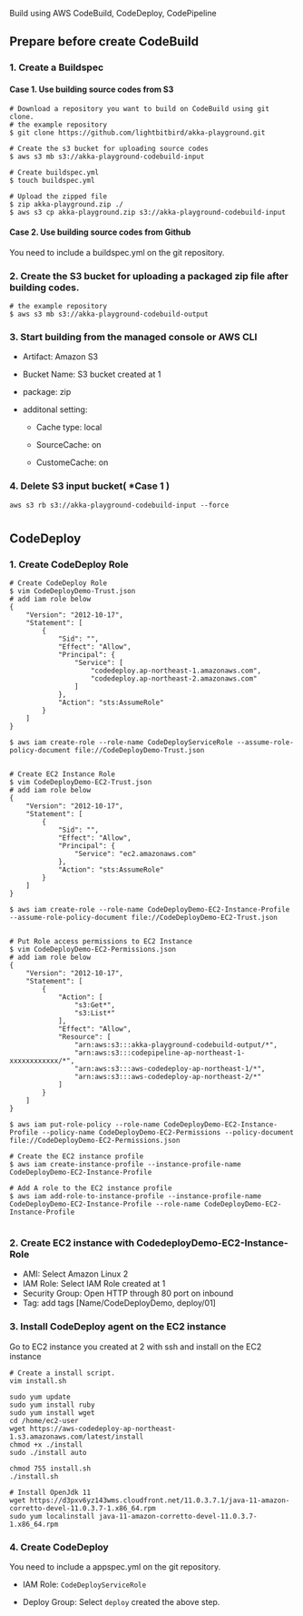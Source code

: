 Build using AWS CodeBuild, CodeDeploy, CodePipeline


## Prepare before create CodeBuild

### 1. Create a Buildspec 

#### Case 1. Use building source codes from S3 

```
# Download a repository you want to build on CodeBuild using git clone.
# the example repository
$ git clone https://github.com/lightbitbird/akka-playground.git

# Create the s3 bucket for uploading source codes 
$ aws s3 mb s3://akka-playground-codebuild-input

# Create buildspec.yml
$ touch buildspec.yml

# Upload the zipped file
$ zip akka-playground.zip ./
$ aws s3 cp akka-playground.zip s3://akka-playground-codebuild-input
```

#### Case 2. Use building source codes from Github

You need to include a buildspec.yml on the git repository.


### 2. Create the S3 bucket for uploading a packaged zip file after building codes.

```
# the example repository
$ aws s3 mb s3://akka-playground-codebuild-output

```

### 3. Start building from the managed console or AWS CLI
- Artifact: Amazon S3
- Bucket Name: S3 bucket created at 1
- package: zip
- additonal setting: 

    - Cache type: local

    - SourceCache: on

    - CustomeCache: on


### 4. Delete S3 input bucket( *Case 1 )

```
aws s3 rb s3://akka-playground-codebuild-input --force
```

#

## CodeDeploy

### 1. Create CodeDeploy Role

```
# Create CodeDeploy Role
$ vim CodeDeployDemo-Trust.json
# add iam role below 
{
    "Version": "2012-10-17",
    "Statement": [
        {
            "Sid": "",
            "Effect": "Allow",
            "Principal": {
                "Service": [
                    "codedeploy.ap-northeast-1.amazonaws.com",
                    "codedeploy.ap-northeast-2.amazonaws.com"
                ]
            },
            "Action": "sts:AssumeRole"
        }
    ]
}

$ aws iam create-role --role-name CodeDeployServiceRole --assume-role-policy-document file://CodeDeployDemo-Trust.json


# Create EC2 Instance Role
$ vim CodeDeployDemo-EC2-Trust.json
# add iam role below 
{
    "Version": "2012-10-17",
    "Statement": [
        {
            "Sid": "",
            "Effect": "Allow",
            "Principal": {
                "Service": "ec2.amazonaws.com"
            },
            "Action": "sts:AssumeRole"
        }
    ]
}

$ aws iam create-role --role-name CodeDeployDemo-EC2-Instance-Profile --assume-role-policy-document file://CodeDeployDemo-EC2-Trust.json


# Put Role access permissions to EC2 Instance
$ vim CodeDeployDemo-EC2-Permissions.json
# add iam role below 
{
    "Version": "2012-10-17",
    "Statement": [
        {
            "Action": [
                "s3:Get*",
                "s3:List*"
            ],
            "Effect": "Allow",
            "Resource": [
                "arn:aws:s3:::akka-playground-codebuild-output/*",
                "arn:aws:s3:::codepipeline-ap-northeast-1-xxxxxxxxxxxx/*",
                "arn:aws:s3:::aws-codedeploy-ap-northeast-1/*",
                "arn:aws:s3:::aws-codedeploy-ap-northeast-2/*"
	        ]
        }
    ]
}

$ aws iam put-role-policy --role-name CodeDeployDemo-EC2-Instance-Profile --policy-name CodeDeployDemo-EC2-Permissions --policy-document file://CodeDeployDemo-EC2-Permissions.json

# Create the EC2 instance profile
$ aws iam create-instance-profile --instance-profile-name CodeDeployDemo-EC2-Instance-Profile

# Add A role to the EC2 instance profile
$ aws iam add-role-to-instance-profile --instance-profile-name CodeDeployDemo-EC2-Instance-Profile --role-name CodeDeployDemo-EC2-Instance-Profile


```

### 2. Create EC2 instance with CodedeployDemo-EC2-Instance-Role

- AMI: Select Amazon Linux 2
- IAM Role: Select IAM Role created at 1
- Security Group: Open HTTP through 80 port on inbound
- Tag: add tags [Name/CodeDeployDemo, deploy/01]


### 3. Install CodeDeploy agent on the EC2 instance

Go to EC2 instance you created at 2 with ssh and install on the EC2 instance

```
# Create a install script.
vim install.sh

sudo yum update
sudo yum install ruby
sudo yum install wget
cd /home/ec2-user
wget https://aws-codedeploy-ap-northeast-1.s3.amazonaws.com/latest/install
chmod +x ./install
sudo ./install auto

chmod 755 install.sh
./install.sh

# Install OpenJdk 11
wget https://d3pxv6yz143wms.cloudfront.net/11.0.3.7.1/java-11-amazon-corretto-devel-11.0.3.7-1.x86_64.rpm
sudo yum localinstall java-11-amazon-corretto-devel-11.0.3.7-1.x86_64.rpm
```


### 4. Create CodeDeploy
You need to include a appspec.yml on the git repository.

- IAM Role: `CodeDeployServiceRole`

- Deploy Group: Select `deploy` created the above step.

